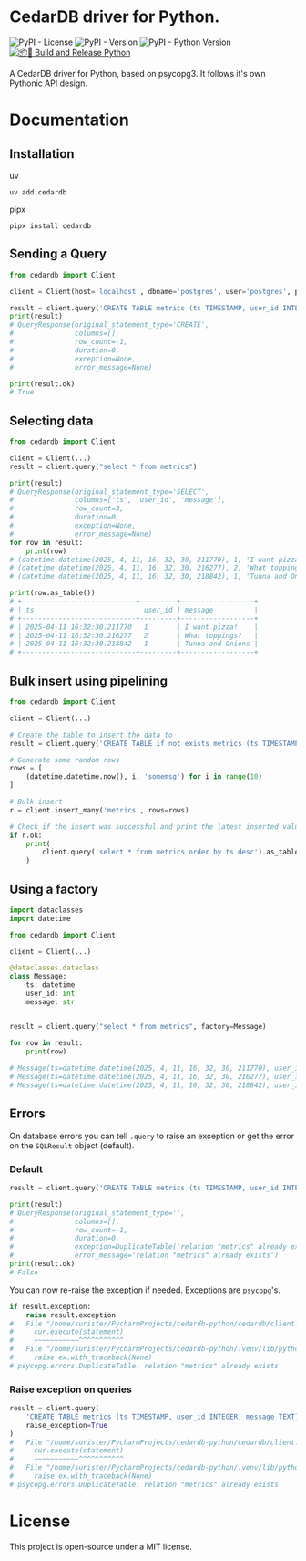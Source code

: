 # CedarDB driver for Python.
![PyPI - License](https://img.shields.io/pypi/l/cedardb)
![PyPI - Version](https://img.shields.io/pypi/v/cedardb)
![PyPI - Python Version](https://img.shields.io/pypi/pyversions/:packageName)
[![📦🐍 Build and Release Python](https://github.com/surister/cedardb-python/actions/workflows/release.yml/badge.svg)](https://github.com/surister/cedardb-python/actions/workflows/release.yml)

A CedarDB driver for Python, based on psycopg3. It follows it's own Pythonic API design.

# Documentation

## Installation

uv
```shell
uv add cedardb
```
pipx
```shell
pipx install cedardb
```

## Sending a Query

```python
from cedardb import Client

client = Client(host='localhost', dbname='postgres', user='postgres', password='password')

result = client.query('CREATE TABLE metrics (ts TIMESTAMP, user_id INTEGER, message TEXT)')
print(result)
# QueryResponse(original_statement_type='CREATE',
#               columns=[],
#               row_count=-1,
#               duration=0,
#               exception=None,
#               error_message=None)

print(result.ok)
# True
```

## Selecting data
```python
from cedardb import Client

client = Client(...)
result = client.query("select * from metrics")

print(result)
# QueryResponse(original_statement_type='SELECT',
#               columns=['ts', 'user_id', 'message'],
#               row_count=3,
#               duration=0,
#               exception=None,
#               error_message=None)
for row in result:
    print(row)
# (datetime.datetime(2025, 4, 11, 16, 32, 30, 211770), 1, 'I want pizza!')
# (datetime.datetime(2025, 4, 11, 16, 32, 30, 216277), 2, 'What toppings?')
# (datetime.datetime(2025, 4, 11, 16, 32, 30, 218842), 1, 'Tunna and Onions')

print(row.as_table())
# +----------------------------+---------+------------------+
# | ts                         | user_id | message          |
# +----------------------------+---------+------------------+
# | 2025-04-11 16:32:30.211770 | 1       | I want pizza!    |
# | 2025-04-11 16:32:30.216277 | 2       | What toppings?   |
# | 2025-04-11 16:32:30.218842 | 1       | Tunna and Onions |
# +----------------------------+---------+------------------+
```
## Bulk insert using pipelining
````python
from cedardb import Client

client = Client(...)

# Create the table to insert the data to
result = client.query('CREATE TABLE if not exists metrics (ts TIMESTAMP, user_id INTEGER, message TEXT)')

# Generate some random rows
rows = [
    (datetime.datetime.now(), i, 'somemsg') for i in range(10)
]

# Bulk insert
r = client.insert_many('metrics', rows=rows)

# Check if the insert was successful and print the latest inserted values
if r.ok:
    print(
        client.query('select * from metrics order by ts desc').as_table()
    )
````


## Using a factory
```python
import dataclasses
import datetime

from cedardb import Client

client = Client(...)

@dataclasses.dataclass
class Message:
    ts: datetime
    user_id: int
    message: str


result = client.query("select * from metrics", factory=Message)

for row in result:
    print(row)
    
# Message(ts=datetime.datetime(2025, 4, 11, 16, 32, 30, 211770), user_id=1, message='I want pizza!')
# Message(ts=datetime.datetime(2025, 4, 11, 16, 32, 30, 216277), user_id=2, message='What toppings?')
# Message(ts=datetime.datetime(2025, 4, 11, 16, 32, 30, 218842), user_id=1, message='Tunna and Onions')
```

## Errors
On database errors you can tell `.query` to raise an exception or get the error 
on the `SQLResult` object (default).

### Default
```python
result = client.query('CREATE TABLE metrics (ts TIMESTAMP, user_id INTEGER, message TEXT)')

print(result)
# QueryResponse(original_statement_type='',
#               columns=[],
#               row_count=-1,
#               duration=0,
#               exception=DuplicateTable('relation "metrics" already exists'),
#               error_message='relation "metrics" already exists')
print(result.ok)
# False
```

You can now re-raise the exception if needed. Exceptions are `psycopg`'s.
```python
if result.exception:
    raise result.exception
#   File "/home/surister/PycharmProjects/cedardb-python/cedardb/client.py", line 39, in query
#     cur.execute(statement)
#     ~~~~~~~~~~~^^^^^^^^^^^
#   File "/home/surister/PycharmProjects/cedardb-python/.venv/lib/python3.13/site-packages/psycopg/cursor.py", line 97, in execute
#     raise ex.with_traceback(None)
# psycopg.errors.DuplicateTable: relation "metrics" already exists
```

### Raise exception on queries

```python
result = client.query(
    'CREATE TABLE metrics (ts TIMESTAMP, user_id INTEGER, message TEXT)',
    raise_exception=True
)
#   File "/home/surister/PycharmProjects/cedardb-python/cedardb/client.py", line 39, in query
#     cur.execute(statement)
#     ~~~~~~~~~~~^^^^^^^^^^^
#   File "/home/surister/PycharmProjects/cedardb-python/.venv/lib/python3.13/site-packages/psycopg/cursor.py", line 97, in execute
#     raise ex.with_traceback(None)
# psycopg.errors.DuplicateTable: relation "metrics" already exists
```

# License
This project is open-source under a MIT license.
